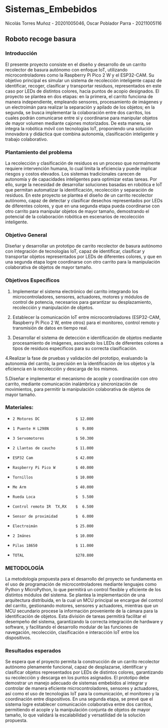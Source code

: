 # Sistemas_Embebidos 
Nicolás Torres Muñoz - 20201005046, Oscar Poblador Parra -  20211005116 
## Roboto recoge basura
### Introducción
El presente proyecto consiste en el diseño y desarrollo de un carrito recolector de basura autónomo con enfoque IoT, utilizando microcontroladores como la Raspberry Pi Pico 2 W y el ESP32-CAM. Su objetivo principal es simular un sistema de recolección inteligente capaz de identificar, recoger, clasificar y transportar residuos, representados en este caso por LEDs de distintos colores, hacia puntos de acopio designados. El proyecto se plantea en dos etapas: en la primera, el carrito funciona de manera independiente, empleando sensores, procesamiento de imágenes y un electroimán para realizar la separación y apilado de los objetos; en la segunda, se busca implementar la colaboración entre dos carritos, los cuales podrán comunicarse entre sí y coordinarse para manipular objetos de mayor volumen mediante cajones motorizados. De esta manera, se integra la robótica móvil con tecnologías IoT, proponiendo una solución innovadora y didáctica que combina autonomía, clasificación inteligente y trabajo colaborativo.

### Plantamiento del problema
La recolección y clasificación de residuos es un proceso que normalmente requiere intervención humana, lo cual limita la eficiencia y puede implicar riesgos y costos elevados. Los sistemas tradicionales carecen de autonomía y de capacidades inteligentes para optimizar estas tareas. Por ello, surge la necesidad de desarrollar soluciones basadas en robótica e IoT que permitan automatizar la identificación, recolección y separación de residuos. En este proyecto se plantea el diseño de un carrito recolector autónomo, capaz de detectar y clasificar desechos representados por LEDs de diferentes colores, y que en una segunda etapa pueda coordinarse con otro carrito para manipular objetos de mayor tamaño, demostrando el potencial de la colaboración robótica en escenarios de recolección inteligente.

### Objetivo General

Diseñar y desarrollar un prototipo de carrito recolector de basura autónomo con integración de tecnologías IoT, capaz de identificar, clasificar y transportar objetos representados por LEDs de diferentes colores, y que en una segunda etapa logre coordinarse con otro carrito para la manipulación colaborativa de objetos de mayor tamaño.

### Objetivos Específicos

1. Implementar el sistema electrónico del carrito integrando los microcontroladores, sensores, actuadores, motores y módulos de control de potencia, necesarios para garantizar su desplazamiento, recolección y manipulación de objetos.

2. Establecer la comunicación IoT entre microcontroladores (ESP32-CAM, Raspberry Pi Pico 2 W, entre otros) para el monitoreo, control remoto y transmisión de datos en tiempo real.

3. Desarrollar el sistema de detección e identificación de objetos mediante procesamiento de imágenes, asociando los LEDs de diferentes colores a tipos de residuos específicos para su correcta clasificación.

4.Realizar la fase de pruebas y validación del prototipo, evaluando la autonomía del carrito, la precisión en la identificación de los objetos y la eficiencia en la recolección y descarga de los mismos.

5.Diseñar e implementar el mecanismo de acople y coordinación con otro carrito, mediante comunicación inalámbrica y sincronización de movimientos, para permitir la manipulación colaborativa de objetos de mayor tamaño.

### Materiales:
*     2 Motores DC                $ 12.000
*     1 Puente H L298N            $  9.800
*     3 Servomotores              $ 50.300
*     2 Llantas de caucho         $ 11.000
*     ESP32 Cam                   $ 42.000
*     Raspberry Pi Pico W         $ 40.000
*     Tornillos                   $ 10.000
*     Me Arm                      $ 40.000
*     Rueda Loca                  $  5.500
*     Control remoto IR  TX,RX    $  6.500
*     Sensor de proximidad        $  6.000
*     Electroimán                 $ 25.000
*     2 Imánes                    $ 10.000
*     Pilas 18650                 $ 11.000
*     TOTAL                       $278.800

### METODOLOGÍA 

La metodología propuesta para el desarrollo del proyecto se fundamenta en el uso de programación de microcontroladores mediante lenguajes como Python y MicroPython, lo que permitirá un control flexible y eficiente de los distintos módulos del sistema. Se plantea la implementación de una arquitectura distribuida, en la cual un MCU principal se encargue del control del carrito, gestionando motores, sensores y actuadores, mientras que un MCU secundario procese la información proveniente de la cámara para la identificación de objetos. Esta división de tareas permitirá  facilitar el desempeño del sistema, garantizando la correcta integración de hardware y software, y facilitando el desarrollo modular de las funciones de navegación, recolección, clasificación e interacción IoT entre los dispositivos.

### Resultados esperados 

Se espera que el proyecto permita la construcción de un carrito recolector autónomo plenamente funcional, capaz de desplazarse, identificar y clasificar objetos representados por LEDs de distintos colores, garantizando su recolección y descarga en los puntos asignados. El prototipo debe demostrar un manejo adecuado de sistemas embebidos al integrar y controlar de manera eficiente microcontroladores, sensores y actuadores, así como el uso de tecnologías IoT para la comunicación, el monitoreo y la coordinación entre dispositivos. En una segunda etapa, se prevé que el sistema logre establecer comunicación colaborativa entre dos carritos, permitiendo el acople y la manipulación conjunta de objetos de mayor tamaño, lo que validará la escalabilidad y versatilidad de la solución propuesta.

